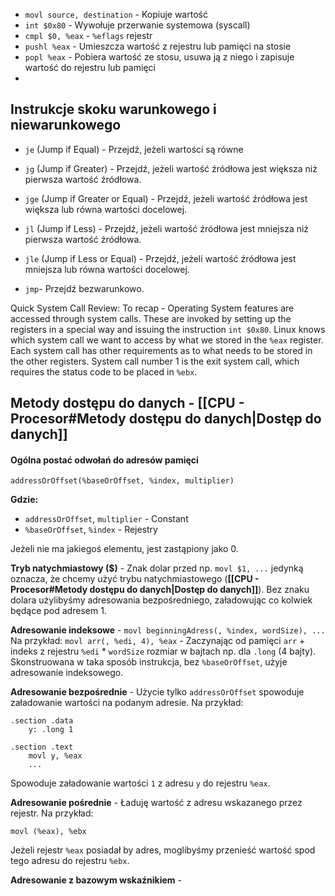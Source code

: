 - `movl source, destination` - Kopiuje wartość
- `int $0x80` - Wywołuje przerwanie systemowa (syscall)
- `cmpl $0, %eax` - `%eflags` rejestr
- `pushl %eax` - Umieszcza wartość z rejestru lub pamięci na stosie
- `popl %eax` - Pobiera wartość ze stosu, usuwa ją z niego i zapisuje wartość do rejestru lub pamięci
- 
## Instrukcje skoku warunkowego i niewarunkowego

- `je` (Jump if Equal) - Przejdź, jeżeli wartości są równe
- `jg` (Jump if Greater) - Przejdź, jeżeli wartość źródłowa jest większa niż pierwsza wartość źródłowa.
- `jge` (Jump if Greater or Equal) - Przejdź, jeżeli wartość źródłowa jest większa lub równa wartości docelowej.
- `jl` (Jump if Less) - Przejdź, jeżeli wartość źródłowa jest mniejsza niż pierwsza wartość źródłowa.
- `jle` (Jump if Less or Equal) - Przejdź, jeżeli wartość źródłowa jest mniejsza lub równa wartości docelowej.

- `jmp`- Przejdź bezwarunkowo.


Quick System Call Review: To recap - Operating System features are
accessed through system calls. These are invoked by setting up the
registers in a special way and issuing the instruction `int $0x80`. Linux
knows which system call we want to access by what we stored in the `%eax` register. Each system call has other requirements as to what needs to
be stored in the other registers. System call number 1 is the exit system
call, which requires the status code to be placed in `%ebx`.

## Metody dostępu do danych - **[[CPU - Procesor#Metody dostępu do danych|Dostęp do danych]]**

#### Ogólna postać odwołań do adresów pamięci

`addressOrOffset(%baseOrOffset, %index, multiplier)`

**Gdzie:**
- `addressOrOffset`, `multiplier` - Constant
- `%baseOrOffset`, `%index` - Rejestry

Jeżeli nie ma jakiegoś elementu, jest zastąpiony jako 0.

**Tryb natychmiastowy ($)** - Znak dolar przed np. `movl $1, ...` jedynką oznacza, że chcemy użyć trybu natychmiastowego (**[[CPU - Procesor#Metody dostępu do danych|Dostęp do danych]]**). Bez znaku dolara użylibyśmy adresowania bezpośredniego, załadowując co kolwiek będące pod adresem 1.

**Adresowanie indeksowe** - `movl beginningAdress(, %index, wordSize), ...`
Na przykład: `movl arr(, %edi, 4), %eax` - Zaczynając od pamięci `arr` + indeks z rejestru `%edi` * `wordSize` rozmiar w bajtach np. dla `.long` (4 bajty). Skonstruowana w taka sposób instrukcja, bez `%baseOrOffset`, użyje adresowanie indeksowego.

**Adresowanie bezpośrednie** - Użycie tylko `addressOrOffset` spowoduje załadowanie wartości na podanym adresie. Na przykład:

```
.section .data
	y: .long 1
	
.section .text
	movl y, %eax
	...
```

Spowoduje załadowanie wartości `1` z adresu `y` do rejestru `%eax`.

**Adresowanie pośrednie** - Ładuję wartość z adresu wskazanego przez rejestr. Na przykład:

```
movl (%eax), %ebx
```

Jeżeli rejestr `%eax` posiadał by adres, moglibyśmy przenieść wartość spod tego adresu do rejestru `%ebx`.

**Adresowanie z bazowym wskaźnikiem** - 